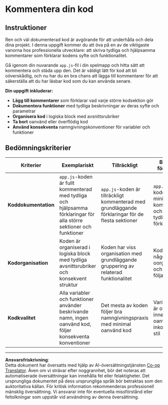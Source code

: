 <!--
CO_OP_TRANSLATOR_METADATA:
{
  "original_hash": "c162b3b3a1cafc1483c8015e9b266f0d",
  "translation_date": "2025-10-23T21:46:38+00:00",
  "source_file": "6-space-game/3-moving-elements-around/assignment.md",
  "language_code": "sv"
}
-->
# Kommentera din kod

## Instruktioner

Ren och väl dokumenterad kod är avgörande för att underhålla och dela dina projekt. I denna uppgift kommer du att öva på en av de viktigaste vanorna hos professionella utvecklare: att skriva tydliga och hjälpsamma kommentarer som förklarar kodens syfte och funktionalitet.

Gå igenom din nuvarande `app.js`-fil i din spelmapp och hitta sätt att kommentera och städa upp den. Det är väldigt lätt för kod att bli oöverskådlig, och nu har du en bra chans att lägga till kommentarer för att säkerställa att du har läsbar kod som du kan använda senare.

**Din uppgift inkluderar:**
- **Lägg till kommentarer** som förklarar vad varje större kodsektion gör
- **Dokumentera funktioner** med tydliga beskrivningar av deras syfte och parametrar
- **Organisera kod** i logiska block med avsnittsrubriker
- **Ta bort** oanvänd eller överflödig kod
- **Använd konsekventa** namngivningskonventioner för variabler och funktioner

## Bedömningskriterier

| Kriterier | Exemplariskt | Tillräckligt | Behöver förbättras |
| --------- | ------------ | ------------ | ------------------ |
| **Koddokumentation** | `app.js`-koden är fullt kommenterad med tydliga och hjälpsamma förklaringar för alla större sektioner och funktioner | `app.js`-koden är tillräckligt kommenterad med grundläggande förklaringar för de flesta sektioner | `app.js`-koden har minimala kommentarer och saknar tydliga förklaringar |
| **Kodorganisation** | Koden är organiserad i logiska block med tydliga avsnittsrubriker och konsekvent struktur | Koden har viss organisation med grundläggande gruppering av relaterad funktionalitet | Koden är något oorganiserad och svår att följa |
| **Kodkvalitet** | Alla variabler och funktioner använder beskrivande namn, ingen oanvänd kod, följer konsekventa konventioner | Det mesta av koden följer bra namngivningspraxis med minimal oanvänd kod | Variabelnamn är otydliga, innehåller oanvänd kod, inkonsekvent stil |

---

**Ansvarsfriskrivning**:  
Detta dokument har översatts med hjälp av AI-översättningstjänsten [Co-op Translator](https://github.com/Azure/co-op-translator). Även om vi strävar efter noggrannhet, bör det noteras att automatiserade översättningar kan innehålla fel eller felaktigheter. Det ursprungliga dokumentet på dess ursprungliga språk bör betraktas som den auktoritativa källan. För kritisk information rekommenderas professionell mänsklig översättning. Vi ansvarar inte för eventuella missförstånd eller feltolkningar som uppstår vid användning av denna översättning.